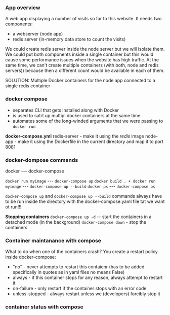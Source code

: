 ### App overview
A web app displaying a number of visits so far to this website.
It needs two components: 
- a webserver (node app)
- redis server (in-memory data store to count the visits)

We could create redis server inside the node server but we will isolate them. 
We could put both components inside a single container but this would cause some performance issues when the website has high traffic. At the same time, we can't create multiple containers (with both, node and redis servers)) because then a different count would be available in each of them. 

SOLUTION: Multiple Docker containers for the node app connected to a single redis container 

### docker compose 
- separates CLI that gets installed along with Docker 
- is used to satrt up multipl docker containers at the same time 
- automates some of the long-winded arguments that we were passing to `docker run`

**docker-compose.yml**
redis-server - make it using the *redis* image
node-app - make it using the Dockerfile in the current directory and map it to port 8081

### docker-dompose commands 

docker --- docker-compose 

`docker run myimage` --- `docker-compose up`
`docker build . + docker run myimage` --- `docker-compose up --build`
`docker ps` --- `docker-compose ps` 

`docker-compose up` and `docker-compose up --build` commands always have to be run inside the directory with the docker-compose.yaml file tat we want ot run!!!

**Stopping containers**
`docker-compose up -d` -- start the containers in a detached mode (in the background)
`docker-compose down` - stop the containers

### Container maintanance with compose 
What to do when one of the containers crash? You create a restart policy inside docker-compose:
- "no" - never attempts to restart this contaienr (has to be added specifically in quotes as in yaml files no means False)
- always - if this container stops for any reason, always attempt to restart it
- on-failure  - only restart if the container stops with an error code
- unless-stopped - always restart unless we (developers) forcibly stop it


### container status with compose 